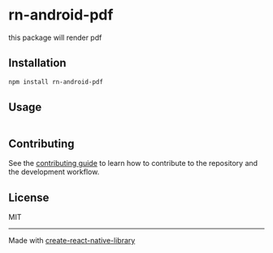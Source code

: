 # rn-android-pdf

this package will render pdf

## Installation

```sh
npm install rn-android-pdf
```

## Usage

```js
```

## Contributing

See the [contributing guide](CONTRIBUTING.md) to learn how to contribute to the repository and the development workflow.

## License

MIT

---

Made with [create-react-native-library](https://github.com/callstack/react-native-builder-bob)
